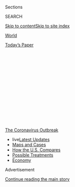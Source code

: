 <div id="app">

<div>

<div>

<div>

<div class="NYTAppHideMasthead css-1q2w90k e1suatyy0">

<div class="section css-ui9rw0 e1suatyy2">

<div class="css-eph4ug er09x8g0">

<div class="css-6n7j50">

</div>

<span class="css-1dv1kvn">Sections</span>

<div class="css-10488qs">

<span class="css-1dv1kvn">SEARCH</span>

</div>

[Skip to content](#site-content)[Skip to site
index](#site-index)

</div>

<div id="masthead-section-label" class="css-1wr3we4 eaxe0e00">

[World](https://www.nytimes3xbfgragh.onion/section/world)

</div>

<div class="css-10698na e1huz5gh0">

</div>

</div>

<div id="masthead-bar-one" class="section hasLinks css-15hmgas e1csuq9d3">

<div class="css-uqyvli e1csuq9d0">

</div>

<div class="css-1uqjmks e1csuq9d1">

</div>

<div class="css-9e9ivx">

[](https://myaccount.nytimes3xbfgragh.onion/auth/login?response_type=cookie&client_id=vi)

</div>

<div class="css-1bvtpon e1csuq9d2">

[Today’s
Paper](https://www.nytimes3xbfgragh.onion/section/todayspaper)

</div>

</div>

</div>

</div>

<div data-aria-hidden="false">

<div id="site-content" data-role="main">

<div>

<div class="css-1aor85t" style="opacity:0.000000001;z-index:-1;visibility:hidden">

<div class="css-1hqnpie">

<div class="css-epjblv">

<span class="css-17xtcya">[World](/section/world)</span><span class="css-x15j1o">|</span><span class="css-fwqvlz">U.S.
Coronavirus Cases Soar as 18 States Set Single-Day Records This
Week</span>

</div>

<div class="css-k008qs">

<div class="css-1iwv8en">

<span class="css-18z7m18"></span>

<div>

</div>

</div>

<span class="css-1n6z4y">https://nyti.ms/2BzKWpO</span>

<div class="css-1705lsu">

<div class="css-4xjgmj">

<div class="css-4skfbu" data-role="toolbar" data-aria-label="Social Media Share buttons, Save button, and Comments Panel with current comment count" data-testid="share-tools">

  - 
  - 
  - 
  - 
    
    <div class="css-6n7j50">
    
    </div>

  - 

</div>

</div>

</div>

</div>

</div>

</div>

<div id="NYT_TOP_BANNER_REGION" class="css-13pd83m">

<div>

<div id="styln-prism-menu-1592847958612" class="section interactive-content interactive-size-medium css-1edisqu">

<div class="css-17ih8de interactive-body">

<div id="scroll-container" class="css-1gj85ro">

[<span class="styln-title-wrap"><span class="css-1pje3qr">The
Coronavirus</span><span class="css-1pje3qr">
Outbreak</span></span>](https://www.nytimes3xbfgragh.onion/news-event/coronavirus?action=click&pgtype=Article&state=default&module=styln-coronavirus-national&region=TOP_BANNER&context=storylines_menu)

  - <span class="css-kqxiym" data-emphasize="true">live</span>[Latest
    Updates](https://www.nytimes3xbfgragh.onion/2020/07/25/world/coronavirus-covid-19.html?action=click&pgtype=Article&state=default&module=styln-coronavirus-national&region=TOP_BANNER&context=storylines_menu)
  - [Maps and
    Cases](https://www.nytimes3xbfgragh.onion/interactive/2020/us/coronavirus-us-cases.html?action=click&pgtype=Article&state=default&module=styln-coronavirus-national&region=TOP_BANNER&context=storylines_menu)
  - [How the U.S.
    Compares](https://www.nytimes3xbfgragh.onion/interactive/2020/07/23/us/coronavirus-hotspots-countries.html?action=click&pgtype=Article&state=default&module=styln-coronavirus-national&region=TOP_BANNER&context=storylines_menu)
  - [Possible
    Treatments](https://www.nytimes3xbfgragh.onion/interactive/2020/science/coronavirus-drugs-treatments.html?action=click&pgtype=Article&state=default&module=styln-coronavirus-national&region=TOP_BANNER&context=storylines_menu)
  - [Economy](https://www.nytimes3xbfgragh.onion/live/2020/07/24/business/stock-market-updates-coronavirus?action=click&pgtype=Article&state=default&module=styln-coronavirus-national&region=TOP_BANNER&context=storylines_menu)

</div>

</div>

</div>

</div>

</div>

<div id="top-wrapper" class="css-1sy8kpn">

<div id="top-slug" class="css-l9onyx">

Advertisement

</div>

[Continue reading the main
story](#after-top)

<div class="ad top-wrapper" style="text-align:center;height:100%;display:block;min-height:250px">

<div id="top" class="place-ad" data-position="top" data-size-key="top">

</div>

</div>

<div id="after-top">

</div>

</div>

<div>

<div id="sponsor-wrapper" class="css-1hyfx7x">

<div id="sponsor-slug" class="css-19vbshk">

Supported by

</div>

[Continue reading the main
story](#after-sponsor)

<div id="sponsor" class="ad sponsor-wrapper" style="text-align:center;height:100%;display:block">

</div>

<div id="after-sponsor">

</div>

</div>

<div class="css-186x18t">

</div>

<div class="css-1vkm6nb ehdk2mb0">

# U.S. Coronavirus Cases Soar as 18 States Set Single-Day Records This Week

</div>

Friday was the fourth day running that the United States reported over
1,100 deaths. New research sheds light on male vulnerability to severe
Covid-19.

<div class="css-18e8msd">

<div class="css-vp77d3 epjyd6m0">

<div class="css-1baulvz">

</div>

</div>

  - 
    
    <div class="css-ld3wwf e16638kd2">
    
    Published July 25, 2020Updated July 26, 2020,
    <span class="css-epvm6">4:11 a.m.
    ET</span>
    
    </div>

  - 
    
    <div class="css-4xjgmj">
    
    <div class="css-pvvomx" data-role="toolbar" data-aria-label="Social Media Share buttons, Save button, and Comments Panel with current comment count" data-testid="share-tools">
    
      - 
      - 
      - 
      - 
        
        <div class="css-6n7j50">
        
        </div>
    
      - 
    
    </div>
    
    </div>

</div>

</div>

<div class="section meteredContent css-1r7ky0e" name="articleBody" itemprop="articleBody">

<div class="css-19qgada">

### Here’s what you need to know:

  - [Eighteen states set daily case records in the past week, and 40
    have had 14-day increases in cases per capita.](#link-3450fc78)
  - [North Korea declares ‘maximum’ emergency after discovering what it
    says might be its first case.](#link-45ee364f)
  - [In Illinois, the ‘Million Unmasked March’ proceeds with about 150
    people.](#link-3ab3bbbc)
  - [New research suggests genetic links to male vulnerability to
    Covid-19.](#link-66879706)
  - [The virus is exacting a particularly high toll on the
    Amazon.](#link-519579a3)
  - [California, after an alarming report, will start requiring nursing
    home inspectors to be tested.](#link-15fbfa41)
  - [The pandemic has caused another unexpected problem: P.P.E.
    litter.](#link-1ce63b35)

</div>

<div class="css-79elbk" data-testid="photoviewer-wrapper">

<div class="css-z3e15g" data-testid="photoviewer-wrapper-hidden">

</div>

<div class="css-1a48zt4 ehw59r15" data-testid="photoviewer-children">

![<span class="css-16f3y1r e13ogyst0" data-aria-hidden="true">Waiting in
line for a coronavirus test across the street from Martin Luther King
Jr. Community Hospital in South Los
Angeles.</span><span class="css-cnj6d5 e1z0qqy90" itemprop="copyrightHolder"><span class="css-1ly73wi e1tej78p0">Credit...</span><span>Philip
Cheung for The New York
Times</span></span>](https://static01.graylady3jvrrxbe.onion/images/2020/07/25/world/25virus-briefing-la/merlin_174838209_577f63ce-fa5d-4c2a-94b3-142d8c360b5a-articleLarge.jpg?quality=75&auto=webp&disable=upscale)

</div>

</div>

<div class="css-1fanzo5 StoryBodyCompanionColumn">

<div class="css-53u6y8">

## Eighteen states set daily case records in the past week, and 40 have had 14-day increases in cases per capita.

California. South Carolina. North Dakota. Kentucky. Hawaii. Those are
among the 18 states that set single-day case records in the last week,
putting the country on track to breaking a national single-day record
for new coronavirus cases set less than two weeks ago.

More than 73,500 cases were reported on Friday, [according to a New York
Times
database](https://www.nytimes3xbfgragh.onion/interactive/2020/us/coronavirus-us-cases.html),
approaching the country’s record of 75,697 cases, set on July 16. Since
June 24, the seven-day average has more than doubled, to more than
66,100 on Friday from 31,402.

The other states with rapidly growing caseloads are Alabama, Alaska,
Indiana, Kansas, Minnesota, Mississippi, Missouri, Montana, New Mexico,
North Carolina, Oklahoma, Utah and West Virginia. A 19th state,
Louisiana, also set a record, but because it reported a backlog of cases
on Monday.<span class="css-8l6xbc evw5hdy0"> </span>A total of 40 states
have seen 14-day increases in cases per
capita.<span class="css-8l6xbc evw5hdy0"> </span>

As the number of cases has continued to climb, so has the number of
hospitalizations, which dipped briefly below 28,000 in mid-June but is
now skirting its own April record. Deaths are also rising: Friday was
the fourth consecutive day with more than 1,100 reported U.S. deaths,
which are trending upward in 30 states. On Saturday, South Carolina
announced 80 new deaths, a single-day record.

</div>

</div>

<div class="css-1fanzo5 StoryBodyCompanionColumn">

<div class="css-53u6y8">

On Friday, the number of people known to be hospitalized with the
coronavirus in the country was 59,670, according to [the Covid Tracking
Project](https://covidtracking.com/data/us-daily), a few hundred short
of the record of 59,940 reported by the database on April 15.

A surge in Starr County, a rural, impoverished area in South Texas, near
the border with Mexico, offers a grim example of the type of hospital
crisis looming. The county’s infection rate of about 2,350 per 100,000
people is far higher than in more populous parts of Texas, including
Houston. The county’s single hospital cannot handle the crush of Covid
patients, and ethics committees have been formed to help determine which
patients should be treated and which should be sent home to die.

Pentagon officials have dispatched Army and Navy personnel to the Starr
County hospital and other medical centers in border cities to provide
support, and state and federal officials have sent morgue trailers,
ventilators, testing teams and surgical masks to the Rio Grande
Valley.

</div>

</div>

<div id="virus-dashboard-promo-article" class="section interactive-content interactive-size-scoop css-174j8de" data-id="100000007209771">

<div class="css-17ih8de interactive-body" data-sourceid="100000007209771">

<div id="g-2020-03-16-coronavirus-maps-embed" class="g-story g-freebird g-max-limit" data-prd-dropzone-below-masthead="100000006938224" data-preview-slug="2020-03-16-coronavirus-maps">

<div class="g-asset g-svelte g-article-embed-dashboard" style="max-width: 1200px">

<div class="g-svelte" data-component="1">

<div class="hp-curve-wrapper svelte-47k53u">

<div class="hp-dashboard-title svelte-47k53u">

[Tracking the
Coronavirus ›](https://www.nytimes3xbfgragh.onion/interactive/2020/us/coronavirus-us-cases.html)

</div>

<div class="hp-curves-wrapper svelte-47k53u">

<div class="hp-section us-wrapper svelte-47k53u">

[](https://www.nytimes3xbfgragh.onion/interactive/2020/us/coronavirus-us-cases.html)

<table>
<colgroup>
<col style="width: 25%" />
<col style="width: 25%" />
<col style="width: 25%" />
<col style="width: 25%" />
</colgroup>
<thead>
<tr class="header">
<th><h3 id="united-states" class="heading-label svelte-47k53u">United States ›</h3></th>
<th><h3 id="on-july-25" class="svelte-47k53u">On July 25</h3></th>
<th><h3 id="day-change" class="svelte-47k53u">14-day change</h3></th>
<th><h3 id="trend" class="svelte-47k53u">Trend</h3></th>
</tr>
</thead>
<tbody>
<tr class="odd">
<td>New cases</td>
<td><h4 id="section" class="svelte-47k53u">66,665</h4></td>
<td><h4 id="section-1" class="svelte-47k53u">+18%</h4></td>
<td><div id="chart-wrapper-increasing" class="chart-wrapper svelte-k6yh7s">
<div class="chart mini-chart usa-chart chart-0 show-chart svelte-l6qvn7">
<a href="https://www.nytimes3xbfgragh.onion/interactive/2020/us/coronavirus-us-cases.html" class="state-link svelte-l6qvn7"></a>
<div class="line-chart-wrapper svelte-l6qvn7">
<div class="pancake-chart svelte-1gzh5rp">

</div>
</div>
</div>
</div></td>
</tr>
<tr class="even">
<td>New deaths</td>
<td><h4 id="section-2" class="svelte-47k53u">884</h4></td>
<td><h4 id="section-3" class="svelte-47k53u">+30%</h4></td>
<td><div id="chart-wrapper-increasing" class="chart-wrapper svelte-k6yh7s">
<div class="chart mini-chart usa-chart deaths-chart chart-0 show-chart svelte-l6qvn7">
<a href="https://www.nytimes3xbfgragh.onion/interactive/2020/us/coronavirus-us-cases.html" class="state-link svelte-l6qvn7"></a>
<div class="line-chart-wrapper svelte-l6qvn7">
<div class="pancake-chart svelte-1gzh5rp">

</div>
</div>
</div>
</div></td>
</tr>
</tbody>
</table>

</div>

<div class="hp-section curves-chart-wrapper svelte-47k53u">

<div class="rising svelte-47k53u">

### Where cases are **rising** fastest

<div id="chart-wrapper-increasing" class="chart-wrapper svelte-k6yh7s">

<div class="chart mini-chart state-chart chart-0 rising-falling-chart show-chart svelte-l6qvn7">

[](https://www.nytimes3xbfgragh.onion/interactive/2020/us/puerto-rico-coronavirus-cases.html)

<div class="line-chart-wrapper svelte-l6qvn7">

<div class="pancake-chart svelte-1gzh5rp">

</div>

</div>

<span class="state-name svelte-l6qvn7">P.R.</span>

</div>

<div class="chart mini-chart state-chart chart-1 rising-falling-chart show-chart svelte-l6qvn7">

[](https://www.nytimes3xbfgragh.onion/interactive/2020/us/alaska-coronavirus-cases.html)

<div class="line-chart-wrapper svelte-l6qvn7">

<div class="pancake-chart svelte-1gzh5rp">

</div>

</div>

<span class="state-name svelte-l6qvn7">Alaska</span>

</div>

<div class="chart mini-chart state-chart chart-2 rising-falling-chart show-chart svelte-l6qvn7">

[](https://www.nytimes3xbfgragh.onion/interactive/2020/us/mississippi-coronavirus-cases.html)

<div class="line-chart-wrapper svelte-l6qvn7">

<div class="pancake-chart svelte-1gzh5rp">

</div>

</div>

<span class="state-name svelte-l6qvn7">Miss.</span>

</div>

<div class="chart mini-chart state-chart chart-3 rising-falling-chart show-chart svelte-l6qvn7">

[](https://www.nytimes3xbfgragh.onion/interactive/2020/us/missouri-coronavirus-cases.html)

<div class="line-chart-wrapper svelte-l6qvn7">

<div class="pancake-chart svelte-1gzh5rp">

</div>

</div>

<span class="state-name svelte-l6qvn7">Mo.</span>

</div>

<div class="chart mini-chart state-chart chart-4 rising-falling-chart show-chart svelte-l6qvn7">

[](https://www.nytimes3xbfgragh.onion/interactive/2020/us/indiana-coronavirus-cases.html)

<div class="line-chart-wrapper svelte-l6qvn7">

<div class="pancake-chart svelte-1gzh5rp">

</div>

</div>

<span class="state-name svelte-l6qvn7">Ind.</span>

</div>

<div class="chart mini-chart state-chart chart-5 rising-falling-chart show-chart svelte-l6qvn7">

[](https://www.nytimes3xbfgragh.onion/interactive/2020/us/north-dakota-coronavirus-cases.html)

<div class="line-chart-wrapper svelte-l6qvn7">

<div class="pancake-chart svelte-1gzh5rp">

</div>

</div>

<span class="state-name svelte-l6qvn7">N.D.</span>

</div>

<div class="chart mini-chart state-chart chart-6 rising-falling-chart show-chart svelte-l6qvn7">

[](https://www.nytimes3xbfgragh.onion/interactive/2020/us/maryland-coronavirus-cases.html)

<div class="line-chart-wrapper svelte-l6qvn7">

<div class="pancake-chart svelte-1gzh5rp">

</div>

</div>

<span class="state-name svelte-l6qvn7">Md.</span>

</div>

<div class="chart mini-chart state-chart chart-7 rising-falling-chart show-chart svelte-l6qvn7">

[](https://www.nytimes3xbfgragh.onion/interactive/2020/us/kentucky-coronavirus-cases.html)

<div class="line-chart-wrapper svelte-l6qvn7">

<div class="pancake-chart svelte-1gzh5rp">

</div>

</div>

<span class="state-name svelte-l6qvn7">Ky.</span>

</div>

<div class="chart mini-chart state-chart chart-8 rising-falling-chart show-chart svelte-l6qvn7">

[](https://www.nytimes3xbfgragh.onion/interactive/2020/us/wyoming-coronavirus-cases.html)

<div class="line-chart-wrapper svelte-l6qvn7">

<div class="pancake-chart svelte-1gzh5rp">

</div>

</div>

<span class="state-name svelte-l6qvn7">Wyo.</span>

</div>

<div class="chart mini-chart state-chart chart-9 rising-falling-chart show-chart svelte-l6qvn7">

[](https://www.nytimes3xbfgragh.onion/interactive/2020/us/virginia-coronavirus-cases.html)

<div class="line-chart-wrapper svelte-l6qvn7">

<div class="pancake-chart svelte-1gzh5rp">

</div>

</div>

<span class="state-name svelte-l6qvn7">Va.</span>

</div>

<div class="chart mini-chart state-chart chart-10 rising-falling-chart show-chart svelte-l6qvn7">

[](https://www.nytimes3xbfgragh.onion/interactive/2020/us/nebraska-coronavirus-cases.html)

<div class="line-chart-wrapper svelte-l6qvn7">

<div class="pancake-chart svelte-1gzh5rp">

</div>

</div>

<span class="state-name svelte-l6qvn7">Neb.</span>

</div>

<div class="chart mini-chart state-chart chart-11 rising-falling-chart show-chart svelte-l6qvn7">

[](https://www.nytimes3xbfgragh.onion/interactive/2020/us/new-hampshire-coronavirus-cases.html)

<div class="line-chart-wrapper svelte-l6qvn7">

<div class="pancake-chart svelte-1gzh5rp">

</div>

</div>

<span class="state-name svelte-l6qvn7">N.H.</span>

</div>

</div>

</div>

</div>

<div class="hp-section maps svelte-47k53u">

<div class="map-holder us-map svelte-47k53u">

[](https://www.nytimes3xbfgragh.onion/interactive/2020/us/coronavirus-us-cases.html)

### U.S. hot spots ›

<div class="media-holder">

![US coronavirus
cases](https://static01.graylady3jvrrxbe.onion/newsgraphics/2020/03/16/coronavirus-maps/5246b838fe5fcc2a52252306ae294f42673ba8ca/images/orphan_usa-threeByTwoSmallAt2X.png)

</div>

</div>

<div class="map-holder svelte-47k53u">

[](https://www.nytimes3xbfgragh.onion/interactive/2020/world/coronavirus-maps.html)

### Worldwide ›

<div class="media-holder">

![Worldwide coronavirus
cases](https://static01.graylady3jvrrxbe.onion/newsgraphics/2020/03/16/coronavirus-maps/5246b838fe5fcc2a52252306ae294f42673ba8ca/images/orphan_world-threeByTwoSmallAt2X.png)

</div>

</div>

</div>

</div>

</div>

</div>

</div>

</div>

</div>

</div>

<div class="css-1fanzo5 StoryBodyCompanionColumn">

<div class="css-53u6y8">

## North Korea declares ‘maximum’ emergency after discovering what it says might be its first case.

</div>

</div>

<div class="css-79elbk" data-testid="photoviewer-wrapper">

<div class="css-z3e15g" data-testid="photoviewer-wrapper-hidden">

</div>

<div class="css-1a48zt4 ehw59r15" data-testid="photoviewer-children">

<div class="css-1xdhyk6 erfvjey0">

<span class="css-1ly73wi e1tej78p0">Image</span>

<div class="css-zjzyr8">

<div data-testid="lazyimage-container" style="height:266.8px">

</div>

</div>

</div>

<span class="css-16f3y1r e13ogyst0" data-aria-hidden="true">Kim Jong-un,
North Korea’s leader, in a photo released by the official Korean Central
News Agency that it said had been taken on
Saturday.</span><span class="css-cnj6d5 e1z0qqy90" itemprop="copyrightHolder"><span class="css-1ly73wi e1tej78p0">Credit...</span><span>North
Korean Central News Agency, via Reuters</span></span>

</div>

</div>

<div class="css-1fanzo5 StoryBodyCompanionColumn">

<div class="css-53u6y8">

North Korea said on Sunday that it had [locked down a
city](https://www.nytimes3xbfgragh.onion/2020/07/25/world/asia/north-korea-coronavirus-kim-jong-un.html)
near its border with South Korea and declared a “maximum” national
emergency after finding what its leader, Kim Jong-un, said could be the
country’s first case of Covid-19 there.

</div>

</div>

<div class="css-1fanzo5 StoryBodyCompanionColumn">

<div class="css-53u6y8">

It issued the high alert after a North Korean who had defected to South
Korea three years ago but secretly crossed back into the North’s Kaesong
City last Sunday was “suspected to have been infected with the vicious
virus,” the North’s official Korean Central News Agency said on Sunday.

Until now North Korea, one of the world’s most isolated countries, has
repeatedly said that it had [no
case](https://www.nytimes3xbfgragh.onion/2020/03/31/world/asia/north-korea-coronavirus.html)
of Covid-19, although outside experts questioned the claim.

North Korea has taken some of the most drastic actions of any country
against the virus, and it did so sooner than most other nations.

It sealed its borders in late January, shutting off business with
neighboring China, which accounts for nine-tenths of its external trade.
It clamped down on the smugglers who keep its thriving [unofficial
markets](https://www.nytimes3xbfgragh.onion/2017/04/30/world/asia/north-korea-economy-marketplace.html)
functioning. It quarantined all diplomats in Pyongyang for a month.

​The government’s ability to control the movement of people​ also
bolsters its disease-control efforts.

A Covid-19 outbreak could seriously test North Korea’s underequipped
public health system and its economy,[already struggling under
international
sanctions.](https://www.nytimes3xbfgragh.onion/2020/07/04/world/asia/north-korea-sanctions-coronavirus.html)
International relief agencies have been providing test kits and other
assistance to help the country fight any potential spread of Covid-19.

</div>

</div>

<div class="css-1fanzo5 StoryBodyCompanionColumn">

<div class="css-53u6y8">

North Korea did not reveal the identity of the North Korean runaway who
it said had returned home with the possible virus infection from South
Korea. The South Korean government did not immediately react to the
North Korean
claim.

</div>

</div>

<div>

</div>

<div class="css-1fanzo5 StoryBodyCompanionColumn">

<div class="css-53u6y8">

## In Illinois, the ‘Million Unmasked March’ proceeds with about 150 people.

</div>

</div>

<div class="css-79elbk" data-testid="photoviewer-wrapper">

<div class="css-z3e15g" data-testid="photoviewer-wrapper-hidden">

</div>

<div class="css-1a48zt4 ehw59r15" data-testid="photoviewer-children">

<div class="css-1xdhyk6 erfvjey0">

<span class="css-1ly73wi e1tej78p0">Image</span>

<div class="css-zjzyr8">

<div data-testid="lazyimage-container" style="height:277.75555555555553px">

</div>

</div>

</div>

<span class="css-16f3y1r e13ogyst0" data-aria-hidden="true">A group in
Springfield, Ill., on Saturday demonstrating against guidelines for
masks in
schools.</span><span class="css-cnj6d5 e1z0qqy90" itemprop="copyrightHolder"><span class="css-1ly73wi e1tej78p0">Credit...</span><span>Justin
L. Fowler/The State Journal-Register, via Associated Press</span></span>

</div>

</div>

<div class="css-1fanzo5 StoryBodyCompanionColumn">

<div class="css-53u6y8">

Even as the virus continues to surge across the United States, pockets
of resistance to public health measures continue to appear in parts of
the country.

On Saturday, about 150 demonstrators marched outside the state capitol
in Springfield, Ill., in opposition to Illinois State Board of Education
[guidance](https://www.isbe.net/Documents/FAQ-Part-3-Transition-Guidance.pdf)
that says face coverings will be required in schools this fall,
according to Michael Rebresh, an organizer.

The protest was billed as the “Million Unmasked March,” but Mr. Rebresh
said he never expected it to draw that many people.

“Did we have the turnout we wanted? No, we didn’t,” Mr. Rebresh said.
“But the folks who did turn out showed up with great spirit.”

</div>

</div>

<div class="css-1fanzo5 StoryBodyCompanionColumn">

<div class="css-53u6y8">

In Texas on Saturday, some bar owners planned to open in defiance of
Gov. Greg Abbott’s
[order](https://gov.texas.gov/news/post/governor-abbott-takes-executive-action-to-contain-spread-of-covid-19)on
June 26 that required bars to close. More than 1,000 bars have signed up
to participate in the protest, called Freedom Fest, according to Chris
Polone, an owner of the Rail Club, a music venue in Fort Worth, and an
organizer of the event.

Mr. Polone said he was asking bars that participate to operate at 25
percent capacity, take temperatures at the door, mandate masks and seat
people at tables of four. He said it was unfair that Texas had closed
bars while allowing restaurants to remain open for dine-in service, at
reduced capacity.

“We don’t want to represent a bunch of idiots in this,” he said. “We’re
trying to show we can open and act responsibly.”

A spokesman for Mr. Abbott did not immediately respond to an email.

The protests on Saturday were a faint echo of the far larger
demonstrations held in several states in the spring, when thousands of
protesters [urged
governors](https://www.nytimes3xbfgragh.onion/2020/04/16/us/coronavirus-rules-protests.html)
to relax the rules on commerce, work and daily life that health
officials said were necessary to save
lives.

## New research suggests genetic links to male vulnerability to Covid-19.

</div>

</div>

<div class="css-79elbk" data-testid="photoviewer-wrapper">

<div class="css-z3e15g" data-testid="photoviewer-wrapper-hidden">

</div>

<div class="css-1a48zt4 ehw59r15" data-testid="photoviewer-children">

<div class="css-1xdhyk6 erfvjey0">

<span class="css-1ly73wi e1tej78p0">Image</span>

<div class="css-zjzyr8">

<div data-testid="lazyimage-container" style="height:329.31111111111113px">

</div>

</div>

</div>

<span class="css-16f3y1r e13ogyst0" data-aria-hidden="true">An electron
microscope scan of the
coronavirus.</span><span class="css-cnj6d5 e1z0qqy90" itemprop="copyrightHolder"><span class="css-1ly73wi e1tej78p0">Credit...</span><span>National
Institutes of Health</span></span>

</div>

</div>

<div class="css-1fanzo5 StoryBodyCompanionColumn">

<div class="css-53u6y8">

****

A preliminary report on four Covid-19 patients [published in the medical
journal JAMA](https://jamanetwork.com/journals/jama/fullarticle/2768926)
offers intriguing clues about why some healthy young men become severely
ill from the infection, and why men in general are more prone than women
to serious effects of the disease.

Very rare genetic defects that weaken the immune system may have played
havoc in the four patients — two sets of brothers ages 21 to 32 from
unrelated families in the Netherlands. All, previously in good health,
were admitted to intensive care units between March 23 and April 25.
One, age 29, died.

</div>

</div>

<div class="css-1fanzo5 StoryBodyCompanionColumn">

<div class="css-53u6y8">

Genetic analyses of the patients and their families identified flaws in
a gene that enables cells to make molecules called interferons, which
stir the immune system to fight off viruses. Without this line of
defense, the researchers speculated, the patients struggled to fight the
infection.

<div id="NYT_MAIN_CONTENT_1_REGION" class="css-9tf9ac">

<div>

<div id="styln-covid-updates-world" class="section interactive-content interactive-size-medium css-1ftcdic">

<div class="css-17ih8de interactive-body">

<div id="styln-briefing-block" data-asset-id="QXJ0aWNsZTpueXQ6Ly9hcnRpY2xlLzhhM2E5ZTBiLTUwNzgtNTZhMy1iMjFjLWVhM2U4MWI3ZGI2OA==">

<div class="briefing-block-header-section">

# [Latest Updates: Global Coronavirus Outbreak](https://www.nytimes3xbfgragh.onion/2020/07/24/world/coronavirus-covid-19.html?action=click&pgtype=Article&state=default&module=styln-coronavirus-national&region=MAIN_CONTENT_1&context=storylines_live_updates)

<div class="briefing-block-ts">

Updated 2020-07-25T09:43:39.358Z

</div>

</div>

  - [The U.S. nears a single-day record as infections show no sign of
    slowing.](https://www.nytimes3xbfgragh.onion/2020/07/24/world/coronavirus-covid-19.html?action=click&pgtype=Article&state=default&module=styln-coronavirus-national&region=MAIN_CONTENT_1&context=storylines_live_updates#link-4331c0b7)
  - [Pelosi again rules out a short extension of $600 unemployment
    benefits, pushing for broader
    aid.](https://www.nytimes3xbfgragh.onion/2020/07/24/world/coronavirus-covid-19.html?action=click&pgtype=Article&state=default&module=styln-coronavirus-national&region=MAIN_CONTENT_1&context=storylines_live_updates#link-625c8263)
  - [A new C.D.C. statement on schools calls for reopening and downplays
    the potential health
    risks.](https://www.nytimes3xbfgragh.onion/2020/07/24/world/coronavirus-covid-19.html?action=click&pgtype=Article&state=default&module=styln-coronavirus-national&region=MAIN_CONTENT_1&context=storylines_live_updates#link-6ec043c9)

<div class="briefing-block-footer">

<div class="briefing-block-footer-meta">

[See more
updates](https://www.nytimes3xbfgragh.onion/2020/07/24/world/coronavirus-covid-19.html?action=click&pgtype=Article&state=default&module=styln-coronavirus-national&region=MAIN_CONTENT_1&context=storylines_live_updates)

</div>

<div class="briefing-block-briefinglinks">

<span>More live coverage:</span>
[Markets](https://www.nytimes3xbfgragh.onion/live/2020/07/24/business/stock-market-updates-coronavirus?action=click&pgtype=Article&state=default&module=styln-coronavirus-national&region=MAIN_CONTENT_1&context=storylines_live_updates)

</div>

</div>

</div>

</div>

</div>

</div>

</div>

These genetic defects they were found to have are too rare to account
for many other inexplicably severe cases of Covid-19, the researchers
said, but the findings point to the possibility that other genetic
variations may also influence susceptibility.

The findings also offer hints about why men in general may be more
vulnerable than women to severe cases of Covid-19.

The gene that was flawed in the four young men in the study is located
on the X chromosome. Men have one copy of that chromosome, while women
have two — and if one X in a woman carries the gene defect, her other X
may have a normal form of the gene, enabling the creation of enough
interferons to stay healthy.

Having two copies of the normal gene — as most women do — may also give
them an advantage over men.

[An editorial accompanying the
report](https://jamanetwork.com/journals/jama/fullarticle/2768925) said
additional studies like this one could help explain how the disease
develops, and enable researchers to find better
treatments.

</div>

</div>

<div>

</div>

<div class="css-1fanzo5 StoryBodyCompanionColumn">

<div class="css-53u6y8">

## The virus is exacting a particularly high toll on the Amazon.

</div>

</div>

![<span class="css-cch8ym"><span class="css-1dv1kvn">Credit</span></span>](https://static01.graylady3jvrrxbe.onion/images/2020/07/24/reader-center/amazon-poster-vid/amazon-poster-vid-threeByTwoMediumAt2X.jpg)

<div class="css-1fanzo5 StoryBodyCompanionColumn">

<div class="css-53u6y8">

The Amazon River is South America’s essential life source, the central
artery in a vast network of tributaries that sustains some 30 million
people across eight countries, moving supplies, people and industry deep
into forested regions often untouched by road.

But once again, in a painful echo of history, it is also bringing
disease.

The pandemic has overwhelmed Brazil, with more than two million
infections and more than 84,000 deaths, an outbreak second only to the
United States in severity.<span class="css-8l6xbc evw5hdy0"> </span>The
six Brazilian cities with the highest coronavirus exposure are [all on
the Amazon
River,](https://www.medrxiv.org/content/10.1101/2020.05.30.20117531v1)
according to an expansive new study from Brazilian researchers that
measured antibodies in the population.

A Times photographer traveled the river for weeks, documenting how the
virus has spread so quickly and thoroughly along the river that in
remote fishing and farming communities like Tefé, people have been as
likely to get the virus as in New York City, home to one of the world’s
worst outbreaks.

“It was all very fast,” said Isabel Delgado, 34, whose father,
Felicindo, died of the virus shortly after falling ill in the small city
of Coari.

In the past four months, as the epidemic traveled from the biggest city
in the Brazilian Amazon, Manaus, with its high-rises and factories, to
tiny, seemingly isolated villages deep in the interior, the fragile
health care system has buckled under the onslaught.

Cities and towns along the river have some of the highest deaths per
capita in the country — often several times the national average.

The virus is exacting an [especially high
toll](https://www.nytimes3xbfgragh.onion/2020/07/19/world/americas/coronavirus-brazil-indigenous.html?smid=tw-share)
on Indigenous people, in a parallel to the past. Since the 1500s, waves
of explorers have traveled the river, seeking gold, land and converts —
and later, rubber, a resource that helped fuel the Industrial
Revolution. But with them, these outsiders brought violence and diseases
like smallpox and measles, killing millions and wiping out entire
communities.

</div>

</div>

<div class="css-1fanzo5 StoryBodyCompanionColumn">

<div class="css-53u6y8">

“This is a place that has generated so much wealth for others,” said
Charles C. Mann, a journalist who has written extensively on the history
of the Americas, “and look at what’s happening to
it.”

</div>

</div>

<div class="css-1sngw6j">

[](https://www.nytimes3xbfgragh.onion/interactive/2020/07/25/world/americas/coronavirus-brazil-amazon.html)

<div class="css-1eoytci">

![](https://static01.graylady3jvrrxbe.onion/images/2020/07/26/world/virus-amazon2/virus-amazon2-articleLarge.jpg)

</div>

<div class="css-1rha1bf">

## The Coronavirus Unleashed Along the Amazon River

As the pandemic assails Brazil, the virus is taking an exceptionally
high toll on the Amazon
region.

</div>

</div>

<div class="css-1fanzo5 StoryBodyCompanionColumn">

<div class="css-53u6y8">

## California, after an alarming report, will start requiring nursing home inspectors to be tested.

</div>

</div>

<div class="css-79elbk" data-testid="photoviewer-wrapper">

<div class="css-z3e15g" data-testid="photoviewer-wrapper-hidden">

</div>

<div class="css-1a48zt4 ehw59r15" data-testid="photoviewer-children">

<div class="css-1xdhyk6 erfvjey0">

<span class="css-1ly73wi e1tej78p0">Image</span>

<div class="css-zjzyr8">

<div data-testid="lazyimage-container" style="height:257.77777777777777px">

</div>

</div>

</div>

<span class="css-16f3y1r e13ogyst0" data-aria-hidden="true">Gateway Care
and Rehabilitation nursing home in Hayward,
Calif.</span><span class="css-cnj6d5 e1z0qqy90" itemprop="copyrightHolder"><span class="css-1ly73wi e1tej78p0">Credit...</span><span>Jim
Wilson/The New York Times</span></span>

</div>

</div>

<div class="css-1fanzo5 StoryBodyCompanionColumn">

<div class="css-53u6y8">

Gov. Gavin Newsom of California said Friday that a robust testing
regimen would begin for state nursing home surveyors, after a [Los
Angeles Times
investigation](https://www.latimes.com/california/story/2020-07-24/california-failure-covid-19-test-nursing-home-inspectors)
revealed that they were not required to be tested for the coronavirus
before inspecting facilities — meaning they could have been introducing
infections into settings that house some of the most vulnerable
populations.

More than 40 percent of U.S. deaths have been connected to such
facilities, according to a New York Times
[database](https://www.nytimes3xbfgragh.onion/interactive/2020/us/coronavirus-nursing-homes.html).
In California, the percentage is even higher, accounting for at least 45
percent of deaths.

California will now require nursing home inspectors to meet the same
state criteria required of nursing home employees, Mr. Newsom said at a
news conference. “We’re raising our standards,” he said. Nursing homes
in California [are
required](https://www.cdph.ca.gov/Programs/CHCQ/LCP/Pages/AFL-20-53.aspx)
to test 25 percent of their staff every seven days.

Dr. Michael Wasserman, the medical director of the Eisenberg Village
nursing home in Reseda and president of the California Association of
Long Term Care Medicine, said that he had not known that inspectors
weren’t required to be tested until he learned of the Los Angeles Times
investigation.

</div>

</div>

<div class="css-1fanzo5 StoryBodyCompanionColumn">

<div class="css-53u6y8">

“When I heard that state surveyors were not being tested, I was
shocked,” Dr. Wasserman said.

He contacted the California Department of Public Health to inquire why
the requirement had not already been in place, and said an official
responded that while most staff members did get tested, the department
could not legally mandate it without legislation.

“How in the world can you be telling nursing homes that they need to be
testing all of their staff and you’re not testing your inspectors?” Dr.
Wasserman said in an interview.

He said that he also believes that the number of deaths related to care
facilities could be far higher than the current known level of 59,000.
In conversations with nursing homes around the country, he said, he had
learned of many more nursing home deaths — especially in March and April
— from what was most likely the virus, though those patients were never
tested or formally
diagnosed.

</div>

</div>

<div>

</div>

<div class="css-1fanzo5 StoryBodyCompanionColumn">

<div class="css-53u6y8">

## The pandemic has caused another unexpected problem: P.P.E. litter.

</div>

</div>

<div class="css-79elbk" data-testid="photoviewer-wrapper">

<div class="css-z3e15g" data-testid="photoviewer-wrapper-hidden">

</div>

<div class="css-1a48zt4 ehw59r15" data-testid="photoviewer-children">

<div class="css-1xdhyk6 erfvjey0">

<span class="css-1ly73wi e1tej78p0">Image</span>

<div class="css-zjzyr8">

<div data-testid="lazyimage-container" style="height:257.77777777777777px">

</div>

</div>

</div>

<span class="css-16f3y1r e13ogyst0" data-aria-hidden="true">Gary Stokes
of OceansAsia held masks found on a beach near Hong Kong in May. He says
masks have been washing up in increasing
quantities.</span><span class="css-cnj6d5 e1z0qqy90" itemprop="copyrightHolder"><span class="css-1ly73wi e1tej78p0">Credit...</span><span>Anthony
Wallace/Agence France-Presse — Getty Images</span></span>

</div>

</div>

<div class="css-1fanzo5 StoryBodyCompanionColumn">

<div class="css-53u6y8">

As antiseptic wipes, disposable masks and plastic gloves have become
ubiquitous during the pandemic,<span class="css-8l6xbc evw5hdy0">
</span>bits of this personal protective
equipment<span class="css-8l6xbc evw5hdy0"> </span>have been turning up
in startling places.

Scientists and environmentalists worldwide have reported increasing
volumes of discarded P.P.E. items everywhere from oceans to dense urban
areas.

</div>

</div>

<div class="css-1fanzo5 StoryBodyCompanionColumn">

<div class="css-53u6y8">

“It’s quite alarming where these are ending up,” said Gary Stokes, a
founder of OceansAsia, a marine conservation group. “It’s not just the
beaches. We’re getting them out in nature, but also downtown; you see
them on the streets, in the gutter, on public transport.”

According to public health officials, while discarded P.P.E. may be
unseemly and have lasting effects on ecosystems, in particular oceans,
it is unlikely to increase transmission. Under scientists’ current
understanding, the coronavirus is unable to survive for long on a porous
surface like a mask, especially if exposed to sunlight.

</div>

</div>

<div>

</div>

<div class="css-1fanzo5 StoryBodyCompanionColumn">

<div class="css-53u6y8">

Global
roundup

## Brazil’s president, a leading virus skeptic, says he is no longer infected.

</div>

</div>

<div class="css-79elbk" data-testid="photoviewer-wrapper">

<div class="css-z3e15g" data-testid="photoviewer-wrapper-hidden">

</div>

<div class="css-1a48zt4 ehw59r15" data-testid="photoviewer-children">

<div class="css-1xdhyk6 erfvjey0">

<span class="css-1ly73wi e1tej78p0">Image</span>

<div class="css-zjzyr8">

<div data-testid="lazyimage-container" style="height:251.97777777777776px">

</div>

</div>

</div>

<span class="css-16f3y1r e13ogyst0" data-aria-hidden="true">Shortly
after announcing his negative test result on Saturday, President Jair
Bolsonaro went for a motorcycle
ride.</span><span class="css-cnj6d5 e1z0qqy90" itemprop="copyrightHolder"><span class="css-1ly73wi e1tej78p0">Credit...</span><span>Adriano
Machado/Reuters</span></span>

</div>

</div>

<div class="css-1fanzo5 StoryBodyCompanionColumn">

<div class="css-53u6y8">

President Jair Bolsonaro of Brazil said Saturday that he had been cured
of Covid-19 after apparently having only mild symptoms from a disease he
has repeatedly played down while it has killed more than 85,000 people
in his country.

“GOOD MORNING EVERYONE,” Mr. Bolsonaro, 65, [posted in a message on
Twitter](https://twitter.com/jairbolsonaro/status/1286994557440348160?s=20)
Saturday morning, with the news that his latest coronavirus test had
come back negative.

The message included a photo of the president in which he appears to be
smiling and giving a thumbs up while brandishing a box of
hydroxychloroquine pills, the anti-malaria medicine. Mr. Bolsonaro has
hailed the drug as a miracle cure, despite a growing scientific
consensus that it is not effective to treat Covid-19, the disease caused
by the coronavirus.

</div>

</div>

<div class="css-1fanzo5 StoryBodyCompanionColumn">

<div class="css-53u6y8">

There have been more than 2.3 million known infections in Brazil, which
ranks second in the world, behind the United States, in total reported
cases, [according to a New York Times
database](https://www.nytimes3xbfgragh.onion/interactive/2020/world/coronavirus-maps.html#countries).

Mr. Bolsonaro said he experienced body aches and a fever in the days
before he first [tested positive for the virus on
July 7](https://www.nytimes3xbfgragh.onion/2020/07/07/world/americas/brazil-bolsonaro-coronavirus.html).
Since then, he has projected an image of vitality as he roamed the
grounds of the presidential residence in Brasília, at times playing with
large birds that live on the grounds.

Shortly after announcing the negative test result, Mr. Bolsonaro left
the palace riding a motorcycle, accompanied by security aides.

</div>

</div>

<div>

</div>

<div class="css-1fanzo5 StoryBodyCompanionColumn">

<div class="css-53u6y8">

In other news from around the globe:

  - **South Korea** reported 58 new infections on Sunday, including 46
    from abroad, in a sharp drop from a day earlier. On Saturday, the
    country had reported 113 new infections, its highest daily total
    since March. Those cases included 36 South Korean construction
    workers who had returned from Iraq, and 32 Russian sailors from a
    fishing vessel docked for repair.

  - Also in **South Korea**, the office of President Moon Jae-in said on
    Sunday that he had received a letter from Bill Gates, the Microsoft
    co-founder turned philanthropist, expressing hope for greater
    cooperation between South Korea and his foundation in efforts to
    fight the virus. In the July 20 letter, Mr. Gates praised the
    country’s pandemic response and said that if the South Korean
    company SK Bioscience succeeded in developing a vaccine, it would be
    able to produce 200 million doses a year starting next June. The
    company has received $3.6 million in research funding from the Bill
    & Melinda Gates Foundation to develop a coronavirus vaccine.

  - **Australia** on Sunday reported its highest one-day death toll — 10
    people, all in the state of Victoria. Also on Sunday, the New South
    Wales Supreme Court prohibited a Black Lives Matter rally set for
    Sydney on Tuesday, citing the risk of virus transmission. Organizers
    say they plan to appeal.

  - **Afghanistan**’s minister of public health has urged Afghans to
    stay in their homes this coming week during Eid al-Adha, one of the
    biggest holidays of the Islamic calendar, to avoid risking a
    resurgence of the virus. Celebrations for a previous holiday — Eid
    al-Fitr, marking the end of Ramadan and its month of fasting — had
    spread the virus, the minister warned.

  - Indoor gyms and leisure centers in **England** were permitted to
    reopen on Saturday as the British government continued a planned
    gradual exit from lockdown. Britain has recorded more than 45,000
    coronavirus deaths, and Prime Minister Boris Johnson, who has
    previously strongly defended his government’s approach, told a BBC
    interviewer on Friday that there were “very open questions” about
    whether the country had locked down too late.

  - As **Spain** struggles with hundreds of local outbreaks,
    particularly in the northeast of the country, it is also [facing
    renewed travel restrictions imposed by fellow European
    countries](https://www.nytimes3xbfgragh.onion/2020/07/23/world/europe/spain-coronavirus-reopening.html),
    which could further cripple the tourism sector that is a cornerstone
    of its economy.

  - The **Czech Republic** reimposed some virus restrictions on
    Saturday, according to the news agency Reuters, including a
    face-mask mandate at indoor events with over 100 people, as its
    daily number of confirmed cases surpassed 150 in the last five days
    and Prague was trying to contain an outbreak from a
nightclub.

</div>

</div>

<div>

</div>

<div class="css-1fanzo5 StoryBodyCompanionColumn">

<div class="css-53u6y8">

## Vietnam bans wildlife markets and trade in a push to reduce pandemic risks.

</div>

</div>

<div class="css-79elbk" data-testid="photoviewer-wrapper">

<div class="css-z3e15g" data-testid="photoviewer-wrapper-hidden">

</div>

<div class="css-1a48zt4 ehw59r15" data-testid="photoviewer-children">

<div class="css-1xdhyk6 erfvjey0">

<span class="css-1ly73wi e1tej78p0">Image</span>

<div class="css-zjzyr8">

<div data-testid="lazyimage-container" style="height:257.77777777777777px">

</div>

</div>

</div>

<span class="css-16f3y1r e13ogyst0" data-aria-hidden="true">A pangolin
at a rescue center in Cuc Phuong National Park run by Save Vietnam’s
Wildlife, a nonprofit
group.</span><span class="css-cnj6d5 e1z0qqy90" itemprop="copyrightHolder"><span class="css-1ly73wi e1tej78p0">Credit...</span><span>Linh
Pham/Getty Images</span></span>

</div>

</div>

<div class="css-1fanzo5 StoryBodyCompanionColumn">

<div class="css-53u6y8">

Vietnam has banned the import of wild animals and ordered the closure of
its wildlife markets, two major measures that the government hopes will
reduce the risk of future pandemics and protect species from extinction.

</div>

</div>

<div class="css-1fanzo5 StoryBodyCompanionColumn">

<div class="css-53u6y8">

The measures, announced on Thursday by Vietnam’s prime minister, Nguyen
Xuan Phuc, took effect immediately and include a ban on trade in the
body parts of wild species and wildlife trading online. They do not
cover commercial farming of species considered wild.

[Freeland](https://www.youtube.com/watch?v=-rVD9dkT-yc&t=1s), a
Thailand-based international environmental group that has campaigned
against the wildlife trade, said the ban was the toughest enacted
anywhere since the emergence of the coronavirus that causes Covid-19,
including [China’s permanent ban on wildlife trade and
consumption](https://www.nytimes3xbfgragh.onion/2020/02/27/science/coronavirus-pangolin-wildlife-ban-china.html).

“Vietnam is to be congratulated for recognizing that Covid-19 and other
pandemics are linked to the wildlife trade, and that this trade must be
banned as a matter of international and public health security,” said
Steven Galster, Freeland’s international chairman.

The illegal wildlife trade is a thriving business in Southeast Asia and
it was unclear how committed Vietnam would be in enforcing the new ban.

The coronavirus is believed to have originated in Wuhan, China, most
likely in bats before jumping to an intermediate species — possibly
civets, rats or pangolins — and then to humans. Many of the first
reported cases in Wuhan were tied to a [seafood
market](https://www.nytimes3xbfgragh.onion/2020/02/01/world/asia/china-coronavirus.html)
that has since been permanently closed.

The SARS epidemic, which killed nearly 800, started with the[consumption
of
wildlife](https://www.nytimes3xbfgragh.onion/2020/02/19/health/coronavirus-animals-markets.html)
in China in 2002.

Health experts and animal advocates have long urged countries to ban the
wildlife trade to protect both humans and threatened species. Some noted
that China’s recent ban on wildlife trade and consumption includes
loopholes for trade in wild animals for medicinal uses.

</div>

</div>

<div class="css-1fanzo5 StoryBodyCompanionColumn">

<div class="css-53u6y8">

So-called traditional medicine using wild animal parts is popular in
Vietnam and China, which share a border. Wild animals are also an
important source of food in some parts of Southeast Asia, [including
Indonesia](https://www.nytimes3xbfgragh.onion/2020/05/13/world/asia/coronavirus-bats-market-Indonesia.html).

Separately, Vietnam, which has recorded zero deaths from the coronavirus
and [had gone 100 days without a single
case](https://www.nytimes3xbfgragh.onion/2020/07/25/world/asia/coronavirus-vietnam.html)
of local transmission, reported two positive cases over the weekend in
the central city of Danang, a 57-year-old man and a 61-year-old man. In
both cases the source of the infection remains unclear. Officials said
the second man’s condition was deteriorating rapidly and that he had
been hospitalized and placed on a
ventilator.

## Corporate insiders pocket fortunes in the rush for a vaccine.

</div>

</div>

<div class="css-79elbk" data-testid="photoviewer-wrapper">

<div class="css-z3e15g" data-testid="photoviewer-wrapper-hidden">

</div>

<div class="css-1a48zt4 ehw59r15" data-testid="photoviewer-children">

<div class="css-1xdhyk6 erfvjey0">

<span class="css-1ly73wi e1tej78p0">Image</span>

<div class="css-zjzyr8">

<div data-testid="lazyimage-container" style="height:257.77777777777777px">

</div>

</div>

</div>

<span class="css-16f3y1r e13ogyst0" data-aria-hidden="true">A subject
receiving a shot in May during a clinical trial of a potential vaccine
by
Moderna.</span><span class="css-cnj6d5 e1z0qqy90" itemprop="copyrightHolder"><span class="css-1ly73wi e1tej78p0">Credit...</span><span>Ted
S. Warren/Associated Press</span></span>

</div>

</div>

<div class="css-1fanzo5 StoryBodyCompanionColumn">

<div class="css-53u6y8">

A small California company called Vaxart made a surprise announcement
last month: A coronavirus vaccine it was working on had been selected by
the U.S. government to be part of Operation Warp Speed, the flagship
federal initiative to quickly develop drugs to combat Covid-19.

Vaxart’s shares soared. Company insiders, who weeks earlier had received
stock options worth a few million dollars, saw the value of those awards
increase sixfold. And a hedge fund that partly controlled the company
walked away with more than $200 million in instant profits.

In the race to develop a vaccine, [some companies and investors are
betting that the winners stand to earn vast
profits](https://www.nytimes3xbfgragh.onion/2020/07/25/business/coronavirus-vaccine-profits-vaxart.html)
from selling hundreds of millions — or even billions — of doses to a
desperate public.

Across the pharmaceutical and medical industries, senior executives and
board members are capitalizing on that dynamic.

</div>

</div>

<div class="css-1fanzo5 StoryBodyCompanionColumn">

<div class="css-53u6y8">

They are making millions of dollars after announcing positive
developments, including support from the government, in their efforts to
fight Covid-19. After such announcements, insiders from at least 11
companies — most of them smaller firms whose fortunes often hinge on the
success or failure of a single drug — have sold shares worth well over
$1 billion since March, according to figures compiled for The New York
Times by Equilar, a data provider.

In some cases, company insiders are profiting from regularly scheduled
compensation or automatic stock trades. But in other situations, senior
officials appear to be pouncing on opportunities to cash out while
prices are sky high. And some companies have awarded stock options to
executives shortly before announcements about vaccine progress.

The sudden windfalls highlight the powerful financial incentives for
company officials to generate positive headlines in [the race for
coronavirus vaccines and
treatments](https://www.nytimes3xbfgragh.onion/interactive/2020/science/coronavirus-vaccine-tracker.html),
even if the drugs might never pan
out.

</div>

</div>

<div>

</div>

<div class="css-1fanzo5 StoryBodyCompanionColumn">

<div class="css-53u6y8">

## Piracy has sharply increased in Asia, raising questions about how the pandemic is shifting crime.

Armed attacks against ships have nearly doubled in Asia so far this
year, according to [a
report](https://www.recaap.org/resources/ck/files/reports/half-year/ReCAAP%20ISC%20Half%20Yearly%20Report%202020.pdf)
by a 20-nation network that works to prevent piracy in the
region.

<div id="NYT_MAIN_CONTENT_3_REGION" class="css-9tf9ac">

<div>

<div id="styln-prism-freeform-1594220623585" class="section interactive-content interactive-size-medium css-1ftcdic">

<div class="css-17ih8de interactive-body">

<div id="prism-freeform-block-33922" class="css-1lev2qo" data-role="complementary" data-storyline="The Coronavirus Outbreak" data-truncated="true" tabindex="0">

<div class="css-a8d9oz">

<div class="css-eb027h">

[](https://www.nytimes3xbfgragh.onion/news-event/coronavirus?action=click&pgtype=Article&state=default&module=styln-coronavirus-national&region=MAIN_CONTENT_3&context=storylines_faq)

### The Coronavirus Outbreak ›

#### Frequently Asked Questions

Updated July 23, 2020

  - #### What is school going to look like in September?
    
      - It is unlikely that many schools will return to a normal
        schedule this fall, requiring the grind of [online
        learning](https://www.nytimes3xbfgragh.onion/2020/06/05/us/coronavirus-education-lost-learning.html?action=click&pgtype=Article&state=default&module=styln-coronavirus-national&region=MAIN_CONTENT_3&context=storylines_faq),
        [makeshift child
        care](https://www.nytimes3xbfgragh.onion/2020/05/29/us/coronavirus-child-care-centers.html?action=click&pgtype=Article&state=default&module=styln-coronavirus-national&region=MAIN_CONTENT_3&context=storylines_faq)
        and [stunted
        workdays](https://www.nytimes3xbfgragh.onion/2020/06/03/business/economy/coronavirus-working-women.html?action=click&pgtype=Article&state=default&module=styln-coronavirus-national&region=MAIN_CONTENT_3&context=storylines_faq)
        to continue. California’s two largest public school districts —
        Los Angeles and San Diego — said on July 13, that [instruction
        will be remote-only in the
        fall](https://www.nytimes3xbfgragh.onion/2020/07/13/us/lausd-san-diego-school-reopening.html?action=click&pgtype=Article&state=default&module=styln-coronavirus-national&region=MAIN_CONTENT_3&context=storylines_faq),
        citing concerns that surging coronavirus infections in their
        areas pose too dire a risk for students and teachers. Together,
        the two districts enroll some 825,000 students. They are the
        largest in the country so far to abandon plans for even a
        partial physical return to classrooms when they reopen in
        August. For other districts, the solution won’t be an
        all-or-nothing approach. [Many
        systems](https://bioethics.jhu.edu/research-and-outreach/projects/eschool-initiative/school-policy-tracker/),
        including the nation’s largest, New York City, are devising
        [hybrid
        plans](https://www.nytimes3xbfgragh.onion/2020/06/26/us/coronavirus-schools-reopen-fall.html?action=click&pgtype=Article&state=default&module=styln-coronavirus-national&region=MAIN_CONTENT_3&context=storylines_faq)
        that involve spending some days in classrooms and other days
        online. There’s no national policy on this yet, so check with
        your municipal school system regularly to see what is happening
        in your community.

  - #### Is the coronavirus airborne?
    
      - The coronavirus [can stay aloft for hours in tiny droplets in
        stagnant
        air](https://www.nytimes3xbfgragh.onion/2020/07/04/health/239-experts-with-one-big-claim-the-coronavirus-is-airborne.html?action=click&pgtype=Article&state=default&module=styln-coronavirus-national&region=MAIN_CONTENT_3&context=storylines_faq),
        infecting people as they inhale, mounting scientific evidence
        suggests. This risk is highest in crowded indoor spaces with
        poor ventilation, and may help explain super-spreading events
        reported in meatpacking plants, churches and restaurants. [It’s
        unclear how often the virus is
        spread](https://www.nytimes3xbfgragh.onion/2020/07/06/health/coronavirus-airborne-aerosols.html?action=click&pgtype=Article&state=default&module=styln-coronavirus-national&region=MAIN_CONTENT_3&context=storylines_faq)
        via these tiny droplets, or aerosols, compared with larger
        droplets that are expelled when a sick person coughs or sneezes,
        or transmitted through contact with contaminated surfaces, said
        Linsey Marr, an aerosol expert at Virginia Tech. Aerosols are
        released even when a person without symptoms exhales, talks or
        sings, according to Dr. Marr and more than 200 other experts,
        who [have outlined the evidence in an open letter to the World
        Health
        Organization](https://academic.oup.com/cid/article/doi/10.1093/cid/ciaa939/5867798).

  - #### What are the symptoms of coronavirus?
    
      - Common symptoms [include fever, a dry cough, fatigue and
        difficulty breathing or shortness of
        breath.](https://www.nytimes3xbfgragh.onion/article/symptoms-coronavirus.html?action=click&pgtype=Article&state=default&module=styln-coronavirus-national&region=MAIN_CONTENT_3&context=storylines_faq)
        Some of these symptoms overlap with those of the flu, making
        detection difficult, but runny noses and stuffy sinuses are less
        common. [The C.D.C. has
        also](https://www.nytimes3xbfgragh.onion/2020/04/27/health/coronavirus-symptoms-cdc.html?action=click&pgtype=Article&state=default&module=styln-coronavirus-national&region=MAIN_CONTENT_3&context=storylines_faq)
        added chills, muscle pain, sore throat, headache and a new loss
        of the sense of taste or smell as symptoms to look out for. Most
        people fall ill five to seven days after exposure, but symptoms
        may appear in as few as two days or as many as 14 days.

  - #### What’s the best material for a mask?
    
      - Scientists around the country [have tried to identify everyday
        materials that do a good job of filtering microscopic
        particles.](https://www.nytimes3xbfgragh.onion/article/coronavirus-homemade-mask-material-DIY-face-mask-ppe.html?action=click&pgtype=Article&state=default&module=styln-coronavirus-national&region=MAIN_CONTENT_3&context=storylines_faq)
        In recent tests, HEPA [furnace
        filters](https://www.nytimes3xbfgragh.onion/article/coronavirus-homemade-mask-material-DIY-face-mask-ppe.html?action=click&action=click&pgtype=Article&state=default&module=styln-coronavirus-national&region=MAIN_CONTENT_3&context=storylines_faq&module=Spotlight&pgtype=Homepage)
        scored high, as did vacuum cleaner bags, fabric similar to
        flannel pajamas and those of 600-count pillowcases. Other
        materials tested included layered coffee filters and scarves and
        bandannas. These scored lower, but still captured a small
        percentage of particles.

  - #### Does asymptomatic transmission of Covid-19 happen?
    
      - So far, the evidence seems to show it does. A widely cited
        [paper](https://www.nature.com/articles/s41591-020-0869-5)
        published in April suggests that people are most infectious
        about two days before the onset of coronavirus symptoms and
        estimated that 44 percent of new infections were a result of
        transmission from people who were not yet showing symptoms.
        Recently, a top expert at the World Health Organization stated
        that transmission of the coronavirus by people who did not have
        symptoms was “very rare,” [but she later walked back that
        statement.](https://www.nytimes3xbfgragh.onion/2020/06/09/world/coronavirus-updates.html?action=click&pgtype=Article&state=default&module=styln-coronavirus-national&region=MAIN_CONTENT_3&context=storylines_faq#link-1f302e21)

<div id="styln-survey-component-freeform-28" class="styln-survey-component">

</div>

</div>

<div class="css-6mllg9">

</div>

<div class="css-pmm6ed">

<span class="css-5gimkt"></span>

</div>

</div>

</div>

</div>

</div>

</div>

</div>

The study noted 51 incidents of piracy, referring to attacks in
international waters, or armed robbery, meaning attacks in national
waters, between January and June, compared with 28 in the same period in
2019. Of those, 16 occurred in the Singapore Strait, a busy traffic hub
where vessels appeared to be especially vulnerable.

The findings, from the Regional Cooperation Agreement on Combating
Piracy and Armed Robbery against Ships in Asia, document the latest
challenge for some countries in Asia already struggling to combat the
pandemic at home. India, Bangladesh and the Philippines, where the
number of incidents increased this year, have faced recent hurdles in
their coronavirus response as cases continue to pile up across the
continent.

</div>

</div>

<div class="css-1fanzo5 StoryBodyCompanionColumn">

<div class="css-53u6y8">

The report also adds to emerging questions about how crime rates have
shifted in general as countries deal with the fallout from the pandemic
and the resulting economic downturn.

While some crime fell as lockdowns around the world kept people indoors,
some criminal activity has increased. Many of the largest cities in the
United States have recorded [staggering
increases](https://www.nytimes3xbfgragh.onion/2020/07/06/upshot/murders-rising-crime-coronavirus.html)
in murders during the first half of this year, even as other violent
crimes have fallen. Murder rates have spiked in cities like Chicago, New
York and Philadelphia, and the White House has [sent federal
agents](https://www.nytimes3xbfgragh.onion/2020/07/22/us/politics/trump-federal-agents-cities.html)
to some of them to work with local authorities to confront the rise in
shootings and other violence.

Cybercrime appears to be more common. For instance, [scammers have
siphoned off billions of dollars in unemployment
claims](https://www.nytimes3xbfgragh.onion/2020/07/02/your-money/coronavirus-unemployment-fraud.html)
in the United States. And [reports of domestic
abuse](https://www.nytimes3xbfgragh.onion/2020/04/06/world/coronavirus-domestic-violence.html)
have risen around the world, including in Britain, Spain, France, Mexico
and China.

U.S.
ROUNDUP

## Texas areas where the virus has surged are beginning to be lashed by Hurricane Hanna.

</div>

</div>

![<span class="css-16f3y1r e13ogyst0">Hurricane Hanna arrived on Texas’
gulf coast, striking Corpus Christi with high winds and a storm surge.
The area is also struggling with high numbers of coronavirus
cases.</span><span class="css-cch8ym"><span class="css-1dv1kvn">Credit</span><span class="css-cnj6d5 e1z0qqy90" itemprop="copyrightHolder"><span class="css-1ly73wi e1tej78p0">Credit...</span><span>Tamir
Kalifa for The New York
Times</span></span></span>](https://static01.graylady3jvrrxbe.onion/images/2020/07/25/us/25texas-storm-4/merlin_174939237_2d995a3b-8bcf-483c-a8e9-87382a68603e-videoSixteenByNine3000.jpg)

<div class="css-1fanzo5 StoryBodyCompanionColumn">

<div class="css-53u6y8">

Already battered by the coronavirus pandemic, southeast Texas faced a
new but no less frightening foe on Saturday, as Hurricane Hanna slammed
the coast with heavy rains and winds predicted to reach up to 110 miles
per hour.

Hanna strengthened from a tropical storm to a Category 1 hurricane on
Saturday morning, and forecasters issued the first hurricane warning for
the southern coastal region since Hurricane Harvey struck the area in
August 2017 and caused the worst rainstorm in United States history.
Hanna’s eye made landfall on Padre Island, about 60 miles north of the
U.S.-Mexico border, at about 5 p.m. on Saturday, with winds of 90 m.p.h.

The National Weather Service
[warned](https://forecast.weather.gov/showsigwx.php?warnzone=TXZ242&warncounty=TXC273&firewxzone=TXZ242&local_place1=3%20Miles%20NNE%20Kingsville,%20Naval%20Air%20Station%20TX&product1=Hurricane+Warning#.XxxWW55KjIV)
that strong winds from the hurricane, the first of the Atlantic
season**,** could peel roofs from homes, mangle trees and cause power
outages, as mayors and local officials turned from one crisis mode to
another.

</div>

</div>

<div class="css-1fanzo5 StoryBodyCompanionColumn">

<div class="css-53u6y8">

Coronavirus cases [have been rising in several
counties](https://www.nytimes3xbfgragh.onion/interactive/2020/us/texas-coronavirus-cases.html)
in the path of the hurricane. In Nueces County, which includes Corpus
Christi and is home to about 362,000 people, the number of virus cases
and deaths reported each day has trended upward in recent weeks, [fueled
in part by visitors who flocked to the beach
city](https://www.nytimes3xbfgragh.onion/2020/07/11/us/coronavirus-texas-corpus-christi.html?smid=tw-nytimes&smtyp=cur)
because of its low case count.

About 10,000 people in Nueces County have been infected with the virus;
more than a fifth of those cases were reported in the past week. At
least 124 people have died in the county.

</div>

</div>

<div>

</div>

<div class="css-1fanzo5 StoryBodyCompanionColumn">

<div class="css-53u6y8">

In other virus-related news around the country:

  - Gov. Eric Holcomb of **Indiana** signed an executive order this past
    week requiring residents to wear face coverings beginning Monday
    after the state recorded a new high of more than 1,000 new
    coronavirus cases on Friday. Indianapolis in particular is seeing an
    upward trend in infection, its mayor, Joe Hogsett, said, with
    transmission occurring mostly indoors at places like gyms and bars.

  - In **Arizona**, where some closures but no full lockdown was imposed
    when cases exploded in June, [the number of patients hospitalized
    with the virus is starting to
    decline](https://www.nytimes3xbfgragh.onion/2020/07/24/us/coronavirus-arizona.html),
    potentially providing lessons for other states. “In some ways, it is
    like a large-scale version of a clinical trial,” said Dr. Tom
    Inglesby, the director of the Center for Health Security of the
    Johns Hopkins Bloomberg School of Public Health. “Arizona is one of
    the states involved and is going through crisis and now is taking a
    certain set of interventions, and we are seeing if those
    interventions work.”

<!-- end list -->

  - [A new report from
    the](https://www.cdc.gov/mmwr/volumes/69/wr/mm6930e1.htm?s_cid=mm6930e1_w)**[Centers
    for Disease Control and
    Prevention](https://www.cdc.gov/mmwr/volumes/69/wr/mm6930e1.htm?s_cid=mm6930e1_w)**
    shows that people with mild Covid-19 cases — including young adults
    with no underlying conditions — can suffer symptoms that linger for
    weeks. A telephone survey of nearly 300 adults who tested positive
    but were not hospitalized showed that more than a third were still
    suffering symptoms two to three weeks later, including fatigue,
    cough and shortness of
breath.

## The Supreme Court rejects a Nevada church’s challenge to shutdown restrictions.

</div>

</div>

<div class="css-79elbk" data-testid="photoviewer-wrapper">

<div class="css-z3e15g" data-testid="photoviewer-wrapper-hidden">

</div>

<div class="css-1a48zt4 ehw59r15" data-testid="photoviewer-children">

<div class="css-1xdhyk6 erfvjey0">

<span class="css-1ly73wi e1tej78p0">Image</span>

<div class="css-zjzyr8">

<div data-testid="lazyimage-container" style="height:257.77777777777777px">

</div>

</div>

</div>

<span class="css-16f3y1r e13ogyst0" data-aria-hidden="true">The justices
ruled on a case involving a Nevada church’s challenge to state
restrictions on attendance at religious
services.</span><span class="css-cnj6d5 e1z0qqy90" itemprop="copyrightHolder"><span class="css-1ly73wi e1tej78p0">Credit...</span><span>Stefani
Reynolds for The New York Times</span></span>

</div>

</div>

<div class="css-1fanzo5 StoryBodyCompanionColumn">

<div class="css-53u6y8">

The Supreme Court on Friday [rejected a
request](https://www.supremecourt.gov/opinions/19pdf/19a1070_08l1.pdf#page=12#page=13)
from a church in Nevada to block enforcement of state restrictions on
attendance at religious services.

The vote was 5 to 4, with Chief Justice John G. Roberts Jr. joining the
court’s four more liberal members to form a majority.

The court’s brief order was unsigned and gave no reasons, which is
typical when the justices act on emergency applications. The court’s
four more conservative members filed three dissents, totaling 24 pages.

</div>

</div>

<div class="css-1fanzo5 StoryBodyCompanionColumn">

<div class="css-53u6y8">

Calvary Chapel Dayton Valley in Dayton, Nev., argued that the state
treated houses of worship less favorably than it did casinos,
restaurants and amusement parks. Those businesses have been limited to
50 percent of their fire-code capacities, while houses of worship have
been subject to a flat 50-person limit.

Justice Samuel A. Alito Jr., in a dissent joined by Justices Clarence
Thomas and Brett M. Kavanaugh, wrote that the distinction made no sense.

“The Constitution guarantees the free exercise of religion,” Justice
Alito wrote. “It says nothing about the freedom to play craps or
blackjack, to feed tokens into a slot machine or to engage in any other
game of chance. But the governor of Nevada apparently has different
priorities.”

“A public health emergency does not give governors and other public
officials carte blanche to disregard the Constitution for as long as the
medical problem persists,” Justice Alito wrote.

The court considered a similar objection from a California church in
May, rejecting it by a 5-to-4
vote.

</div>

</div>

<div>

</div>

<div class="css-1fanzo5 StoryBodyCompanionColumn">

<div class="css-53u6y8">

## Trump officials meet on Capitol Hill, hoping to resolve party disputes on a pandemic relief proposal.

</div>

</div>

<div class="css-79elbk" data-testid="photoviewer-wrapper">

<div class="css-z3e15g" data-testid="photoviewer-wrapper-hidden">

</div>

<div class="css-1a48zt4 ehw59r15" data-testid="photoviewer-children">

<div class="css-1xdhyk6 erfvjey0">

<span class="css-1ly73wi e1tej78p0">Image</span>

<div class="css-zjzyr8">

<div data-testid="lazyimage-container" style="height:257.77777777777777px">

</div>

</div>

</div>

<span class="css-16f3y1r e13ogyst0" data-aria-hidden="true">Treasury
Secretary Steven Mnuchin at the Capitol on
Thursday.</span><span class="css-cnj6d5 e1z0qqy90" itemprop="copyrightHolder"><span class="css-1ly73wi e1tej78p0">Credit...</span><span>Anna
Moneymaker for The New York Times</span></span>

</div>

</div>

<div class="css-1fanzo5 StoryBodyCompanionColumn">

<div class="css-53u6y8">

Top Trump administration officials returned to Capitol Hill on Saturday
trying to iron out the details of the Republicans’ $1 trillion proposal
for coronavirus relief, after a week largely consumed with [intraparty
disagreements over what should be in the
package](https://www.nytimes3xbfgragh.onion/2020/07/23/us/politics/republicans-stimulus-coronavirus.html).

Treasury Secretary Steven Mnuchin and Mark Meadows, the White House
chief of staff, huddled with aides to Senator Mitch McConnell, the
majority leader, who plans to introduce his party’s proposal on Monday.
Mr. McConnell was in his home state of Kentucky, where he is running for
re-election.

“We have a fundamental understanding, and we just want to make sure all
the paperwork is ready and finished so it can be introduced on Monday,”
Mr. Mnuchin told reporters on Capitol Hill.

The rare Saturday visit from top administration officials underscored
Republicans’ predicament. They had hoped to unveil a unified proposal
this week to serve as their bargaining position in negotiations with
Democrats.

But they were stymied by disagreements on a range of issues, like a
[payroll tax
cut](https://www.nytimes3xbfgragh.onion/2020/07/23/business/payroll-tax-cut-trump-recession.html)
— which the White House ultimately agreed to abandon for this relief
package — and changes to a federal program providing enhanced
unemployment benefits. That program, established as part of the $2.2
trillion stimulus law in March, expires next week and is now almost
certain to lapse, throwing millions of Americans relying on the checks
into limbo.

Senate Republicans and the White House are still haggling over how to
scale back the current $600-a-week expanded benefit, which most
Republicans view as too generous.

The alternatives under consideration include lowering the weekly payment
for two months, and then setting the size of payments after that to a
percentage of a worker’s previous income.

</div>

</div>

<div class="css-1fanzo5 StoryBodyCompanionColumn">

<div class="css-53u6y8">

“We’re not going to use taxpayer money to pay people more to stay home,”
Mr. Mnuchin said. “So we’re going to transition to a U.I. system that is
based on wage replacement.”

But the National Association of State Workforce Agencies warned Capitol
Hill this past week that such a significant change to the current
program was likely to take months for states to enact, according to a
memo obtained by The New York
Times.

</div>

</div>

<div>

</div>

<div class="css-1fanzo5 StoryBodyCompanionColumn">

<div class="css-53u6y8">

## During the pandemic, a growing number of medical workers have been helping patients register to vote.

</div>

</div>

<div class="css-79elbk" data-testid="photoviewer-wrapper">

<div class="css-z3e15g" data-testid="photoviewer-wrapper-hidden">

</div>

<div class="css-1a48zt4 ehw59r15" data-testid="photoviewer-children">

<div class="css-1xdhyk6 erfvjey0">

<span class="css-1ly73wi e1tej78p0">Image</span>

<div class="css-zjzyr8">

<div data-testid="lazyimage-container" style="height:257.77777777777777px">

</div>

</div>

</div>

<span class="css-16f3y1r e13ogyst0" data-aria-hidden="true">Dr. Alister
Martin on his way to Massachusetts General Hospital in Boston, where he
has created kiosks to register patients to
vote.</span><span class="css-cnj6d5 e1z0qqy90" itemprop="copyrightHolder"><span class="css-1ly73wi e1tej78p0">Credit...</span><span>Tony
Luong for The New York Times</span></span>

</div>

</div>

<div class="css-1fanzo5 StoryBodyCompanionColumn">

<div class="css-53u6y8">

Alister Martin, a 31-year-old emergency room doctor at Massachusetts
General Hospital, established a project last year called
[VotER](https://vot-er.org/), setting up kiosks in the hospital that
included iPads loaded with TurboVote software and posters with QR codes
that patients can scan with cellphones, automatically bringing up a
website where they can register.

His project is spreading across the country as traditional in-person
voter-registration efforts have been curbed because of the spread of the
virus. Since May, more than 3,000 health care providers **** have
requested kits to register their patients to vote, including at flagship
hospitals across the country.

“There will be a time where, above the din of suffering, we ask, ‘How
can we use this to make something better of our situation?’” said Dr.
Martin, who always wears a “Ready to Vote?” badge around his neck.

</div>

</div>

<div class="css-1fanzo5 StoryBodyCompanionColumn">

<div class="css-53u6y8">

After months of watching the mismanagement of the response, and fearing
for their own lives as well as their patients’, many doctors and nurses
now see the connection between their work and politics more clearly.

“Previously, physicians taking a political stance was seen as possibly
unprofessional,” said Kelly Wong, a medical student who is part of
[Patient Voting](https://www.patientvoting.com/), a Rhode Island-based
effort to provide hospitalized patients with information that can help
them navigate the gantlet of voting from a hospital bed. “Civic
engagement of our patients and our communities is really important to
changing health
outcomes.”

</div>

</div>

<div>

</div>

<div class="css-1fanzo5 StoryBodyCompanionColumn">

<div class="css-53u6y8">

## Tailors know New Yorkers’ pandemic secret: ‘Everybody got fat\!’

</div>

</div>

<div class="css-79elbk" data-testid="photoviewer-wrapper">

<div class="css-z3e15g" data-testid="photoviewer-wrapper-hidden">

</div>

<div class="css-1a48zt4 ehw59r15" data-testid="photoviewer-children">

<div class="css-1xdhyk6 erfvjey0">

<span class="css-1ly73wi e1tej78p0">Image</span>

<div class="css-zjzyr8">

<div data-testid="lazyimage-container" style="height:258.4222222222222px">

</div>

</div>

</div>

<span class="css-16f3y1r e13ogyst0" data-aria-hidden="true">Porfirio
Arias, right, and his brother, Rafael, at their tailor shop in
Queens.</span><span class="css-cnj6d5 e1z0qqy90" itemprop="copyrightHolder"><span class="css-1ly73wi e1tej78p0">Credit...</span><span>September
Dawn Bottoms/The New York Times</span></span>

</div>

</div>

<div class="css-1fanzo5 StoryBodyCompanionColumn">

<div class="css-53u6y8">

In New York City, where gyms are still closed and Netflix is the safest
evening entertainment, the phenomenon of stay-at-home weight gain —
playfully called the [Quarantine 15 by
some](https://www.yalemedicine.org/stories/quarantine-15-weight-gain-pandemic/)
— has brought an unexpected windfall for some tailors. Some say they
have seen business rise by as much as 80 percent, with customers asking
for buttons to be moved, waistbands lengthened and jackets made more
roomy.

Business was bleak at Woodside Tailor Shop in Queens during the long
months of pandemic lockdown. There was no need for party dress
alterations, or any pressure for slacks to be hemmed.

But things started picking back up in June, with one particular service
in sudden demand: People needed a bit more breathing room in their
clothing.

</div>

</div>

<div class="css-1fanzo5 StoryBodyCompanionColumn">

<div class="css-53u6y8">

“Everybody got fat\!” said Porfirio Arias, 66, a tailor at the Woodside
shop. “It’s not only in New York. It’s all over the world that people
got fat.”

The boost in business has been welcome for many tailors, who often
operate in storefronts shared with dry cleaners, which have suffered
mightily during the pandemic. Dry cleaning businesses at the peak of the
pandemic lost an estimated 80 to 90 percent in sales compared to
previous years, and are still down about 40 to 50 percent, according to
data collected by the North East Fabricare Association.

Many tailors fear that the industry may not bounce back even as more
people return to work, if the traditional workplace culture shifts to
the new work-from-home ethos — meaning more sweatpants and fewer bespoke
suits that need to be cleaned, pressed or altered.

Of course, not all New Yorkers have been able to work from home, and the
ability to sequester has largely fallen along socioeconomic lines:
Putting on pandemic pounds is a small downside of what is in essence a
tremendous privilege.

</div>

</div>

<div>

</div>

<div class="css-1fanzo5 StoryBodyCompanionColumn">

<div class="css-53u6y8">

NEW YORK
ROUNDUP

## Children rejoice as New York City’s public pools reopen.

</div>

</div>

<div class="css-79elbk" data-testid="photoviewer-wrapper">

<div class="css-z3e15g" data-testid="photoviewer-wrapper-hidden">

</div>

<div class="css-1a48zt4 ehw59r15" data-testid="photoviewer-children">

<div class="css-1xdhyk6 erfvjey0">

<span class="css-1ly73wi e1tej78p0">Image</span>

<div class="css-zjzyr8">

<div data-testid="lazyimage-container" style="height:257.77777777777777px">

</div>

</div>

</div>

<span class="css-16f3y1r e13ogyst0" data-aria-hidden="true">Jayven
Jimenez, 12, said he had been visiting Fisher Pool in Queens for four
years. “A lot of people are not here because of the pandemic,” he said.
“I feel safer because there are less
people.”</span><span class="css-cnj6d5 e1z0qqy90" itemprop="copyrightHolder"><span class="css-1ly73wi e1tej78p0">Credit...</span><span>Chang
W. Lee/The New York Times</span></span>

</div>

</div>

<div class="css-1fanzo5 StoryBodyCompanionColumn">

<div class="css-53u6y8">

Eight outdoor pools across New York City’s five boroughs opened on
Friday, despite the pandemic and budget cuts. In nearly 80 years, the
pools had never missed a season. But this year, it was a close call.

</div>

</div>

<div class="css-1fanzo5 StoryBodyCompanionColumn">

<div class="css-53u6y8">

In April, Mayor Bill de Blasio announced that outdoor public pools
[would stay closed for the
summer](https://www.nytimes3xbfgragh.onion/2020/04/23/nyregion/nyc-pools-schools-closed-summer.html)
in an effort to save money. But in June, [he reversed that
decision,](https://www.6sqft.com/nyc-public-pools-reopening-summer-2020/)
providing nearly $10 million to the Department of Parks and Recreation
to [reinstate 15](https://www.nycgovparks.org/facilities/outdoor-pools)
of the city’s 53 outdoor pools.

Eight outdoor pools across New York City’s five boroughs opened on
Friday, and seven more are set to open next Saturday.

The pools are operating at 70 percent capacity, and attendees must wear
face coverings at all times, except in the water. Social-distancing
ambassadors are stationed at locker rooms and poolside to watch for
overcrowding, as they also do at beaches. Swimmers are expected to keep
six feet away from others in the pool.

Here are other developments from the New York area:

  - At least two dozen lifeguards from **Long Beach Island, N.J.**,
    tested positive for the coronavirus after attending social events
    together, according to [a report from
    NJ.com](https://www.nj.com/coronavirus/2020/07/20-lbi-lifeguards-test-positive-for-coronavirus-after-attending-parties-together.html).

  - Gov. Andrew Cuomo said on Saturday that the number of people
    hospitalized with the virus in **New York** had dropped to the
    lowest levels since the pandemic began. According to Mr. Cuomo’s
    [statement](https://www.governor.ny.gov/news/governor-cuomo-announces-hospitalizations-drop-below-1000-first-time-march-18-0),
    996 people in the state were hospitalized on Friday, the first time
    that figure had fallen below 1,000 since March 18.

</div>

</div>

<div>

</div>

<div class="css-1fanzo5 StoryBodyCompanionColumn">

<div class="css-53u6y8">

## How to move during a pandemic.

Here are answers to your questions about how to safely and ethically
change your location.

</div>

</div>

<div>

</div>

<div class="css-1fanzo5 StoryBodyCompanionColumn">

<div class="css-53u6y8">

Reporting was contributed by Fahim Abed, Manuela Andreoni, Aman Batheja,
Nicholas Bogel-Burroughs, Chau Doan, Choe Sang-Hun, Emily Cochrane,
Jesse Drucker, Nicholas Fandos, David Gelles, Denise Grady, Tyler Hicks,
Juliana Kim, Nicholas Kulish, Michael Levenson, Adam Liptak, By Ernesto
Londoño, Giulia McDonnell Nieto del Rio, Sarah Mervosh, Raphael Minder,
Sarah Maslin Nir, Zach Montague, Richard C. Paddock, Elian Peltier,
Simon Romero, Farah Stockman, Derrick Bryson Taylor, Julie Turkewitz and
Jeremy White.

</div>

</div>

<div>

</div>

</div>

<div>

</div>

<div>

</div>

<div>

</div>

<div>

<div id="bottom-wrapper" class="css-1ede5it">

<div id="bottom-slug" class="css-l9onyx">

Advertisement

</div>

[Continue reading the main
story](#after-bottom)

<div id="bottom" class="ad bottom-wrapper" style="text-align:center;height:100%;display:block;min-height:90px">

</div>

<div id="after-bottom">

</div>

</div>

</div>

</div>

</div>

## Site Index

<div>

</div>

## Site Information Navigation

  - [© <span>2020</span> <span>The New York Times
    Company</span>](https://help.nytimes3xbfgragh.onion/hc/en-us/articles/115014792127-Copyright-notice)

<!-- end list -->

  - [NYTCo](https://www.nytco.com/)
  - [Contact
    Us](https://help.nytimes3xbfgragh.onion/hc/en-us/articles/115015385887-Contact-Us)
  - [Work with us](https://www.nytco.com/careers/)
  - [Advertise](https://nytmediakit.com/)
  - [T Brand Studio](http://www.tbrandstudio.com/)
  - [Your Ad
    Choices](https://www.nytimes3xbfgragh.onion/privacy/cookie-policy#how-do-i-manage-trackers)
  - [Privacy](https://www.nytimes3xbfgragh.onion/privacy)
  - [Terms of
    Service](https://help.nytimes3xbfgragh.onion/hc/en-us/articles/115014893428-Terms-of-service)
  - [Terms of
    Sale](https://help.nytimes3xbfgragh.onion/hc/en-us/articles/115014893968-Terms-of-sale)
  - [Site
    Map](https://spiderbites.nytimes3xbfgragh.onion)
  - [Help](https://help.nytimes3xbfgragh.onion/hc/en-us)
  - [Subscriptions](https://www.nytimes3xbfgragh.onion/subscription?campaignId=37WXW)

</div>

</div>

</div>

</div>
